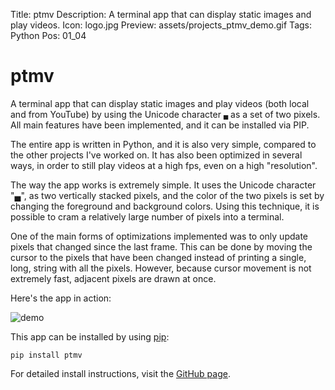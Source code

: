 Title: ptmv
Description: A terminal app that can display static images and play videos.
Icon: logo.jpg
Preview: assets/projects_ptmv_demo.gif
Tags: Python
Pos: 01_04

# ptmv

A terminal app that can display static images and play videos (both local and from YouTube) by using the Unicode character `▄` as a set of two pixels. All main features have been implemented, and it can be installed via PIP.

The entire app is written in Python, and it is also very simple, compared to the other projects I've worked on. It has also been optimized in several ways, in order to still play videos at a high fps, even on a high "resolution".

The way the app works is extremely simple. It uses the Unicode character "▄", as two vertically stacked pixels, and the color of the two pixels is set by changing the foreground and background colors. Using this technique, it is possible to cram a relatively large number of pixels into a terminal.

One of the main forms of optimizations implemented was to only update pixels that changed since the last frame. This can be done by moving the cursor to the pixels that have been changed instead of printing a single, long, string with all the pixels. However, because cursor movement is not extremely fast, adjacent pixels are drawn at once.

Here's the app in action:

![demo](assets/projects_ptmv_demo.gif)

This app can be installed by using [pip](https://pypi.org/project/ptmv/):

```
pip install ptmv
```

For detailed install instructions, visit the [GitHub page](https://github.com/kal39/ptmv). 